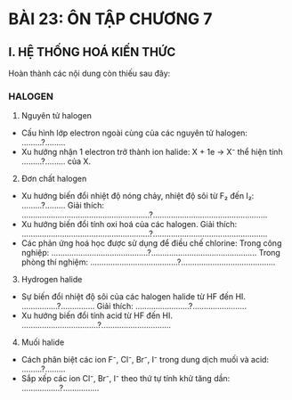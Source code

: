 # BÀI 23: ÔN TẬP CHƯƠNG 7

## I. HỆ THỐNG HOÁ KIẾN THỨC

Hoàn thành các nội dung còn thiếu sau đây:

### HALOGEN

1. Nguyên tử halogen
- Cấu hình lớp electron ngoài cùng của các nguyên tử halogen: .........?.........
- Xu hướng nhận 1 electron trở thành ion halide: X + 1e $\longrightarrow$ X⁻ thể hiện tính .........?......... của X.

2. Đơn chất halogen
- Xu hướng biến đổi nhiệt độ nóng chảy, nhiệt độ sôi từ F₂ đến I₂: .........?.........
  Giải thích: .........................................................?...................................................
- Xu hướng biến đổi tính oxi hoá của các halogen.
  Giải thích: .........................................................?...................................................
- Các phản ứng hoá học được sử dụng để điều chế chlorine:
  Trong công nghiệp: ...........................................?...............................................
  Trong phòng thí nghiệm: .......................................?..........................................

3. Hydrogen halide
- Sự biến đổi nhiệt độ sôi của các halogen halide từ HF đến HI. ................?...............
  Giải thích: ........................?........................
- Xu hướng biến đổi tính acid từ HF đến HI.
  ..................................?...............................

4. Muối halide
- Cách phân biệt các ion F⁻, Cl⁻, Br⁻, I⁻ trong dung dịch muối và acid: .........?.........
- Sắp xếp các ion Cl⁻, Br⁻, I⁻ theo thứ tự tính khử tăng dần: .................?................